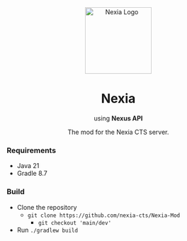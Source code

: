 <div align="center">

<img src="https://notcoded.needs.rest/r/nexia.png" height=150 alt="Nexia Logo"/>
<br>

# Nexia
using **Nexus API**

The mod for the Nexia CTS server.

</div>

### Requirements

- Java 21
- Gradle 8.7

### Build
- Clone the repository
  - `git clone https://github.com/nexia-cts/Nexia-Mod`
    - `git checkout 'main/dev'`
- Run `./gradlew build`
